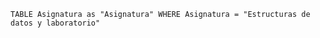 ```dataview
TABLE Asignatura as "Asignatura" WHERE Asignatura = "Estructuras de datos y laboratorio"
```







